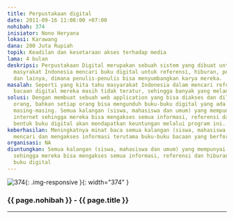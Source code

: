 ```yaml
---
title: Perpustakaan digital
date: 2011-09-16 11:08:00 +07:00
nohibah: 374
inisiator: Nono Heryana
lokasi: Karawang
dana: 200 Juta Rupiah
topik: Keadilan dan kesetaraan akses terhadap media
lama: 4 bulan
deskripsi: Perpustakaan Digital merupakan sebuah sistem yang dibuat untuk membantu
  masyrakat Indonesia mencari buku digital untuk referensi, hiburan, pembelajaran
  dan lainya, dimana penulis-penulis bisa menyumbangkan karya mereka.
masalah: Seperti yang kita tahu masyarakat Indonesia dalam mencari referensi dan buku
  bacaan digital mereka masih tidak teratur, sehingga banyak yang melanggar HAKI.
solusi: Dengan membuat sebuah web application yang bisa diakses dan dilihat oleh semua
  orang, bahkan setiap orang bisa mengunduh buku-buku digital yang ada ke komputernya
  masing-masing. Semua kalangan (siswa, mahasiswa dan umum) yang mempunyai jaringan
  internet sehingga mereka bisa mengakses semua informasi, referensi dan hiburan dalam
  bentuk buku digital akan mendapatkan keuntungan melalui program ini.
keberhasilan: Meningkatnya minat baca semua kalangan (siswa, mahasiswa dan umum) untuk
  mencari dan mengakses informasi terutama buku-buku bacaan yang berformat digital.
organisasi: NA
diuntungkan: Semua kalangan (siswa, mahasiswa dan umum) yang mempunyai jaringan internet
  sehingga mereka bisa mengakses semua informasi, referensi dan hiburan dalam bentuk
  buku digital
---
```


![374](/static/img/hibahcmb/374.png){: .img-responsive }{: width="374" }

### {{ page.nohibah }} - {{ page.title }}

---
